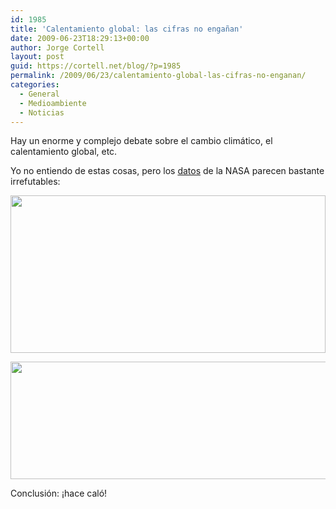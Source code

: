 ```yaml
---
id: 1985
title: 'Calentamiento global: las cifras no engañan'
date: 2009-06-23T18:29:13+00:00
author: Jorge Cortell
layout: post
guid: https://cortell.net/blog/?p=1985
permalink: /2009/06/23/calentamiento-global-las-cifras-no-enganan/
categories:
  - General
  - Medioambiente
  - Noticias
---
```

Hay un enorme y complejo debate sobre el cambio climático, el calentamiento global, etc.

Yo no entiendo de estas cosas, pero los <a title="https://earthobservatory.nasa.gov/IOTD/view.php?id=36699" href="https://earthobservatory.nasa.gov/IOTD/view.php?id=36699" target="_blank">datos</a> de la NASA parecen bastante irrefutables:

<p style="text-align: center">
  <img class="aligncenter" title="mapa" src="https://earthobservatory.nasa.gov/images/imagerecords/36000/36699/gisstemp_2008_map.png" alt="" width="504" height="252" />
</p>

<p style="text-align: center">
  <img class="aligncenter" title="gráfico" src="https://earthobservatory.nasa.gov/images/imagerecords/36000/36699/gisstemp_2008_graph.png" alt="" width="720" height="188" />
</p>

<p style="text-align: left">
  Conclusión: ¡hace caló!
</p>